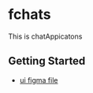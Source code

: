 # fchats

This is chatAppicatons

## Getting Started

- [ui figma file](https://www.figma.com/file/K7gEeZLbLyFLsC2tMQ7Dt2/Messaging---Chatbox-App-Design-(Community)?type=design&node-id=1-4178&mode=design&t=Ee0WAcXlFoPI00eX-0)


